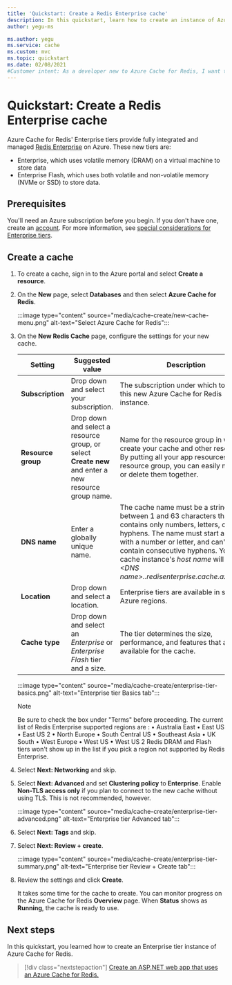 ```yaml
---
title: 'Quickstart: Create a Redis Enterprise cache'
description: In this quickstart, learn how to create an instance of Azure Cache for Redis in Enterprise tiers
author: yegu-ms

ms.author: yegu
ms.service: cache
ms.custom: mvc
ms.topic: quickstart
ms.date: 02/08/2021
#Customer intent: As a developer new to Azure Cache for Redis, I want to create an instance of Azure Cache for Redis Enterprise tier.
---
```

# Quickstart: Create a Redis Enterprise cache

Azure Cache for Redis' Enterprise tiers provide fully integrated and managed [Redis Enterprise](https://redislabs.com/redis-enterprise/) on Azure. These new tiers are:
* Enterprise, which uses volatile memory (DRAM) on a virtual machine to store data
* Enterprise Flash, which uses both volatile and non-volatile memory (NVMe or SSD) to store data.

## Prerequisites

You'll need an Azure subscription before you begin. If you don't have one, create an [account](https://azure.microsoft.com/). For more information, see [special considerations for Enterprise tiers](cache-overview.md#special-considerations-for-enterprise-tiers).

## Create a cache
1. To create a cache, sign in to the Azure portal and select **Create a resource**.

1. On the **New** page, select **Databases** and then select **Azure Cache for Redis**.
   
   :::image type="content" source="media/cache-create/new-cache-menu.png" alt-text="Select Azure Cache for Redis":::
   
1. On the **New Redis Cache** page, configure the settings for your new cache.
   
   | Setting      | Suggested value  | Description |
   | ------------ |  ------- | -------------------------------------------------- |
   | **Subscription** | Drop down and select your subscription. | The subscription under which to create this new Azure Cache for Redis instance. | 
   | **Resource group** | Drop down and select a resource group, or select **Create new** and enter a new resource group name. | Name for the resource group in which to create your cache and other resources. By putting all your app resources in one resource group, you can easily manage or delete them together. | 
   | **DNS name** | Enter a globally unique name. | The cache name must be a string between 1 and 63 characters that contains only numbers, letters, or hyphens. The name must start and end with a number or letter, and can't contain consecutive hyphens. Your cache instance's *host name* will be *\<DNS name>.<Azure region>.redisenterprise.cache.azure.net*. | 
   | **Location** | Drop down and select a location. | Enterprise tiers are available in selected Azure regions. |
   | **Cache type** | Drop down and select an *Enterprise* or *Enterprise Flash* tier and a size. |  The tier determines the size, performance, and features that are available for the cache. |
   
   :::image type="content" source="media/cache-create/enterprise-tier-basics.png" alt-text="Enterprise tier Basics tab":::

   > [!NOTE] 
   > Be sure to check the box under "Terms" before proceeding.
   > The current list of Redis Enterprise supported regions are :
   > 	• Australia East
	> 	• East US
	> 	• East US 2
	> 	• North Europe
	> 	• South Central US
	> 	• Southeast Asia
	> 	• UK South
	> 	• West Europe
	> 	• West US
	> 	• West US 2
   >  Redis DRAM and Flash tiers won't show up in the list if you pick a region not supported by Redis Enterprise.

1. Select **Next: Networking** and skip.

1. Select **Next: Advanced** and set **Clustering policy** to **Enterprise**. Enable **Non-TLS access only** if you plan to connect to the new cache without using TLS. This is not recommended, however.

   :::image type="content" source="media/cache-create/enterprise-tier-advanced.png" alt-text="Enterprise tier Advanced tab":::

1. Select **Next: Tags** and skip.

1. Select **Next: Review + create**.

   :::image type="content" source="media/cache-create/enterprise-tier-summary.png" alt-text="Enterprise tier Review + Create tab":::

1. Review the settings and click **Create**.
   
   It takes some time for the cache to create. You can monitor progress on the Azure Cache for Redis **Overview** page. When **Status** shows as **Running**, the cache is ready to use.

## Next steps

In this quickstart, you learned how to create an Enterprise tier instance of Azure Cache for Redis.

> [!div class="nextstepaction"]
> [Create an ASP.NET web app that uses an Azure Cache for Redis.](./cache-web-app-howto.md)


